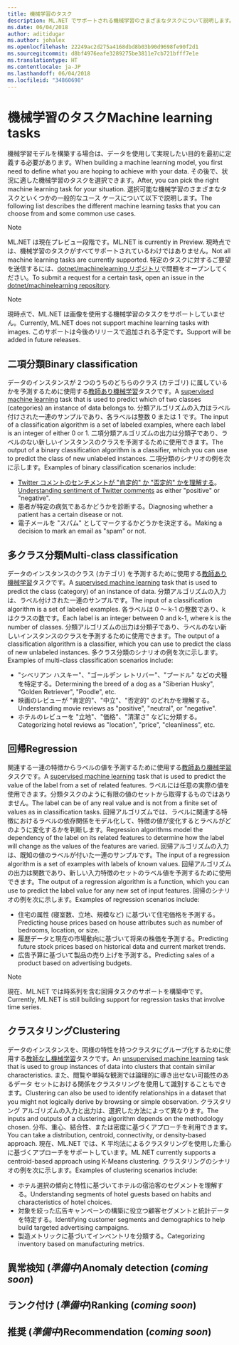 ```yaml
---
title: 機械学習のタスク
description: ML.NET でサポートされる機械学習のさまざまなタスクについて説明します。
ms.date: 06/04/2018
author: aditidugar
ms.author: johalex
ms.openlocfilehash: 22249ac2d275a4168dbd8b03b90d9698fe90f2d1
ms.sourcegitcommit: d8bf4976eafe3289275be3811e7cb721bfff7e1e
ms.translationtype: HT
ms.contentlocale: ja-JP
ms.lasthandoff: 06/04/2018
ms.locfileid: "34860698"
---
```

# <a name="machine-learning-tasks"></a><span data-ttu-id="f1555-103">機械学習のタスク</span><span class="sxs-lookup"><span data-stu-id="f1555-103">Machine learning tasks</span></span>

<span data-ttu-id="f1555-104">機械学習モデルを構築する場合は、データを使用して実現したい目的を最初に定義する必要があります。</span><span class="sxs-lookup"><span data-stu-id="f1555-104">When building a machine learning model, you first need to define what you are hoping to achieve with your data.</span></span> <span data-ttu-id="f1555-105">その後で、状況に適した機械学習のタスクを選択できます。</span><span class="sxs-lookup"><span data-stu-id="f1555-105">After, you can pick the right machine learning task for your situation.</span></span> <span data-ttu-id="f1555-106">選択可能な機械学習のさまざまなタスクといくつかの一般的なユース ケースについて以下で説明します。</span><span class="sxs-lookup"><span data-stu-id="f1555-106">The following list describes the different machine learning tasks that you can choose from and some common use cases.</span></span> 

> [!NOTE]
> <span data-ttu-id="f1555-107">ML.NET は現在プレビュー段階です。</span><span class="sxs-lookup"><span data-stu-id="f1555-107">ML.NET is currently in Preview.</span></span> <span data-ttu-id="f1555-108">現時点では、機械学習のタスクがすべてサポートされているわけではありません。</span><span class="sxs-lookup"><span data-stu-id="f1555-108">Not all machine learning tasks are currently supported.</span></span> <span data-ttu-id="f1555-109">特定のタスクに対するご要望を送信するには、[dotnet/machinelearning リポジトリ](https://github.com/dotnet/machinelearning/issues)で問題をオープンしてください。</span><span class="sxs-lookup"><span data-stu-id="f1555-109">To submit a request for a certain task, open an issue in the [dotnet/machinelearning repository](https://github.com/dotnet/machinelearning/issues).</span></span>

> [!NOTE]
> <span data-ttu-id="f1555-110">現時点で、ML.NET は画像を使用する機械学習のタスクをサポートしていません。</span><span class="sxs-lookup"><span data-stu-id="f1555-110">Currently, ML.NET does not support machine learning tasks with images.</span></span> <span data-ttu-id="f1555-111">このサポートは今後のリリースで追加される予定です。</span><span class="sxs-lookup"><span data-stu-id="f1555-111">Support will be added in future releases.</span></span> 

## <a name="binary-classification"></a><span data-ttu-id="f1555-112">二項分類</span><span class="sxs-lookup"><span data-stu-id="f1555-112">Binary classification</span></span>

<span data-ttu-id="f1555-113">データのインスタンスが 2 つのうちのどちらのクラス (カテゴリ) に属しているかを予測するために使用する[教師あり機械学習](glossary.md#supervised-machine-learning)タスクです。</span><span class="sxs-lookup"><span data-stu-id="f1555-113">A [supervised machine learning](glossary.md#supervised-machine-learning) task that is used to predict which of two classes (categories) an instance of data belongs to.</span></span> <span data-ttu-id="f1555-114">分類アルゴリズムの入力はラベル付けされた一連のサンプルであり、各ラベルは整数 0 または 1 です。</span><span class="sxs-lookup"><span data-stu-id="f1555-114">The input of a classification algorithm is a set of labeled examples, where each label is an integer of either 0 or 1.</span></span> <span data-ttu-id="f1555-115">二項分類アルゴリズムの出力は分類子であり、ラベルのない新しいインスタンスのクラスを予測するために使用できます。</span><span class="sxs-lookup"><span data-stu-id="f1555-115">The output of a binary classification algorithm is a classifier, which you can use to predict the class of new unlabeled instances.</span></span> <span data-ttu-id="f1555-116">二項分類のシナリオの例を次に示します。</span><span class="sxs-lookup"><span data-stu-id="f1555-116">Examples of binary classification scenarios include:</span></span>

* <span data-ttu-id="f1555-117">[Twitter コメントのセンチメントが "肯定的" か "否定的" かを理解する](../tutorials/sentiment-analysis.md)。</span><span class="sxs-lookup"><span data-stu-id="f1555-117">[Understanding sentiment of Twitter comments](../tutorials/sentiment-analysis.md) as either "positive" or "negative".</span></span>
* <span data-ttu-id="f1555-118">患者が特定の病気であるかどうかを診断する。</span><span class="sxs-lookup"><span data-stu-id="f1555-118">Diagnosing whether a patient has a certain disease or not.</span></span>
* <span data-ttu-id="f1555-119">電子メールを "スパム" としてマークするかどうかを決定する。</span><span class="sxs-lookup"><span data-stu-id="f1555-119">Making a decision to mark an email as "spam" or not.</span></span>

## <a name="multi-class-classification"></a><span data-ttu-id="f1555-120">多クラス分類</span><span class="sxs-lookup"><span data-stu-id="f1555-120">Multi-class classification</span></span>

<span data-ttu-id="f1555-121">データのインスタンスのクラス (カテゴリ) を予測するために使用する[教師あり機械学習](glossary.md#supervised-machine-learning)タスクです。</span><span class="sxs-lookup"><span data-stu-id="f1555-121">A [supervised machine learning](glossary.md#supervised-machine-learning) task that is used to predict the class (category) of an instance of data.</span></span> <span data-ttu-id="f1555-122">分類アルゴリズムの入力は、ラベル付けされた一連のサンプルです。</span><span class="sxs-lookup"><span data-stu-id="f1555-122">The input of a classification algorithm is a set of labeled examples.</span></span> <span data-ttu-id="f1555-123">各ラベルは 0 ～ k-1 の整数であり、k はクラスの数です。</span><span class="sxs-lookup"><span data-stu-id="f1555-123">Each label is an integer between 0 and k-1, where k is the number of classes.</span></span> <span data-ttu-id="f1555-124">分類アルゴリズムの出力は分類子であり、ラベルのない新しいインスタンスのクラスを予測するために使用できます。</span><span class="sxs-lookup"><span data-stu-id="f1555-124">The output of a classification algorithm is a classifier, which you can use to predict the class of new unlabeled instances.</span></span> <span data-ttu-id="f1555-125">多クラス分類のシナリオの例を次に示します。</span><span class="sxs-lookup"><span data-stu-id="f1555-125">Examples of multi-class classification scenarios include:</span></span>

* <span data-ttu-id="f1555-126">"シベリアン ハスキー"、"ゴールデン レトリバー"、"プードル" などの犬種を特定する。</span><span class="sxs-lookup"><span data-stu-id="f1555-126">Determining the breed of a dog as a "Siberian Husky", "Golden Retriever", "Poodle", etc.</span></span>
* <span data-ttu-id="f1555-127">映画のレビューが "肯定的"、"中立"、"否定的" のどれかを理解する。</span><span class="sxs-lookup"><span data-stu-id="f1555-127">Understanding movie reviews as "positive", "neutral", or "negative".</span></span>
* <span data-ttu-id="f1555-128">ホテルのレビューを "立地"、"価格"、"清潔さ" などに分類する。</span><span class="sxs-lookup"><span data-stu-id="f1555-128">Categorizing hotel reviews as "location", "price", "cleanliness", etc.</span></span>

## <a name="regression"></a><span data-ttu-id="f1555-129">回帰</span><span class="sxs-lookup"><span data-stu-id="f1555-129">Regression</span></span>

<span data-ttu-id="f1555-130">関連する一連の特徴からラベルの値を予測するために使用する[教師あり機械学習](glossary.md#supervised-machine-learning)タスクです。</span><span class="sxs-lookup"><span data-stu-id="f1555-130">A [supervised machine learning](glossary.md#supervised-machine-learning) task that is used to predict the value of the label from a set of related features.</span></span> <span data-ttu-id="f1555-131">ラベルには任意の実際の値を使用できます。分類タスクのように有限の値のセットから取得するものではありません。</span><span class="sxs-lookup"><span data-stu-id="f1555-131">The label can be of any real value and is not from a finite set of values as in classification tasks.</span></span> <span data-ttu-id="f1555-132">回帰アルゴリズムでは、ラベルに関連する特徴におけるラベルの依存関係をモデル化して、特徴の値が変化するとラベルがどのように変化するかを判断します。</span><span class="sxs-lookup"><span data-stu-id="f1555-132">Regression algorithms model the dependency of the label on its related features to determine how the label will change as the values of the features are varied.</span></span> <span data-ttu-id="f1555-133">回帰アルゴリズムの入力は、既知の値のラベルが付いた一連のサンプルです。</span><span class="sxs-lookup"><span data-stu-id="f1555-133">The input of a regression algorithm is a set of examples with labels of known values.</span></span> <span data-ttu-id="f1555-134">回帰アルゴリズムの出力は関数であり、新しい入力特徴のセットのラベル値を予測するために使用できます。</span><span class="sxs-lookup"><span data-stu-id="f1555-134">The output of a regression algorithm is a function, which you can use to predict the label value for any new set of input features.</span></span> <span data-ttu-id="f1555-135">回帰のシナリオの例を次に示します。</span><span class="sxs-lookup"><span data-stu-id="f1555-135">Examples of regression scenarios include:</span></span>

* <span data-ttu-id="f1555-136">住宅の属性 (寝室数、立地、規模など) に基づいて住宅価格を予測する。</span><span class="sxs-lookup"><span data-stu-id="f1555-136">Predicting house prices based on house attributes such as number of bedrooms, location, or size.</span></span>
* <span data-ttu-id="f1555-137">履歴データと現在の市場動向に基づいて将来の株価を予測する。</span><span class="sxs-lookup"><span data-stu-id="f1555-137">Predicting future stock prices based on historical data and current market trends.</span></span>
* <span data-ttu-id="f1555-138">広告予算に基づいて製品の売り上げを予測する。</span><span class="sxs-lookup"><span data-stu-id="f1555-138">Predicting sales of a product based on advertising budgets.</span></span>

> [!NOTE]
> <span data-ttu-id="f1555-139">現在、ML.NET では時系列を含む回帰タスクのサポートを構築中です。</span><span class="sxs-lookup"><span data-stu-id="f1555-139">Currently, ML.NET is still building support for regression tasks that involve time series.</span></span>

## <a name="clustering"></a><span data-ttu-id="f1555-140">クラスタリング</span><span class="sxs-lookup"><span data-stu-id="f1555-140">Clustering</span></span>

<span data-ttu-id="f1555-141">データのインスタンスを、同様の特性を持つクラスタにグループ化するために使用する[教師なし機械学習](glossary.md#unsupervised-machine-learning)タスクです。</span><span class="sxs-lookup"><span data-stu-id="f1555-141">An [unsupervised machine learning](glossary.md#unsupervised-machine-learning) task that is used to group instances of data into clusters that contain similar characteristics.</span></span> <span data-ttu-id="f1555-142">また、閲覧や単純な観測では論理的に導き出せない可能性のあるデータ セットにおける関係をクラスタリングを使用して識別することもできます。</span><span class="sxs-lookup"><span data-stu-id="f1555-142">Clustering can also be used to identify relationships in a dataset that you might not logically derive by browsing or simple observation.</span></span> <span data-ttu-id="f1555-143">クラスタリング アルゴリズムの入力と出力は、選択した方法によって異なります。</span><span class="sxs-lookup"><span data-stu-id="f1555-143">The inputs and outputs of a clustering algorithm depends on the methodology chosen.</span></span> <span data-ttu-id="f1555-144">分布、重心、結合性、または密度に基づくアプローチを利用できます。</span><span class="sxs-lookup"><span data-stu-id="f1555-144">You can take a distribution, centroid, connectivity, or density-based approach.</span></span> <span data-ttu-id="f1555-145">現在、ML.NET では、K 平均法によるクラスタリングを使用した重心に基づくアプローチをサポートしています。</span><span class="sxs-lookup"><span data-stu-id="f1555-145">ML.NET currently supports a centroid-based approach using K-Means clustering.</span></span> <span data-ttu-id="f1555-146">クラスタリングのシナリオの例を次に示します。</span><span class="sxs-lookup"><span data-stu-id="f1555-146">Examples of clustering scenarios include:</span></span>

* <span data-ttu-id="f1555-147">ホテル選択の傾向と特性に基づいてホテルの宿泊客のセグメントを理解する。</span><span class="sxs-lookup"><span data-stu-id="f1555-147">Understanding segments of hotel guests based on habits and characteristics of hotel choices.</span></span>
* <span data-ttu-id="f1555-148">対象を絞った広告キャンペーンの構築に役立つ顧客セグメントと統計データを特定する。</span><span class="sxs-lookup"><span data-stu-id="f1555-148">Identifying customer segments and demographics to help build targeted advertising campaigns.</span></span>
* <span data-ttu-id="f1555-149">製造メトリックに基づいてインベントリを分類する。</span><span class="sxs-lookup"><span data-stu-id="f1555-149">Categorizing inventory based on manufacturing metrics.</span></span>

## <a name="anomaly-detection-coming-soon"></a><span data-ttu-id="f1555-150">異常検知 (*準備中*)</span><span class="sxs-lookup"><span data-stu-id="f1555-150">Anomaly detection (*coming soon*)</span></span>

## <a name="ranking-coming-soon"></a><span data-ttu-id="f1555-151">ランク付け (*準備中*)</span><span class="sxs-lookup"><span data-stu-id="f1555-151">Ranking (*coming soon*)</span></span>

## <a name="recommendation-coming-soon"></a><span data-ttu-id="f1555-152">推奨 (*準備中*)</span><span class="sxs-lookup"><span data-stu-id="f1555-152">Recommendation (*coming soon*)</span></span>

